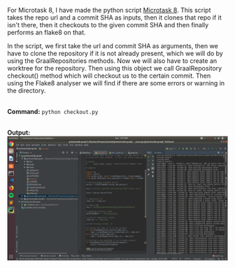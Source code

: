 
For Microtask 8, I have made the python script [Microtask 8](microtask8.py). This script takes the repo url and a commit SHA as inputs, then it clones that repo if it isn't there, then it checkouts to the given commit SHA and then finally performs an flake8 on that.

In the script, we first take the url and commit SHA as arguments, then we have to clone the repository if it is not already present, which we will do by using the GraalRepositories methods. Now we will also have to create an worktree for the repository. Then using this object we call GraalRepository checkout() method  which will checkout us to the certain commit. Then using the Flake8 analyser we will find if there are some errors or warning in the directory.
<br /><br />

**Command:** ```python checkout.py```
<br /><br />

**Output:**
<br />
![pic](img1.png)

